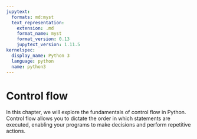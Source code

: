 ```yaml
---
jupytext:
  formats: md:myst
  text_representation:
    extension: .md
    format_name: myst
    format_version: 0.13
    jupytext_version: 1.11.5
kernelspec:
  display_name: Python 3
  language: python
  name: python3
---
```


# Control flow

In this chapter, we will explore the fundamentals of control flow in Python. Control flow allows you to dictate the order in which statements are executed, enabling your programs to make decisions and perform repetitive actions.
